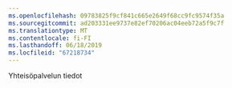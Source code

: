 ```yaml
---
ms.openlocfilehash: 09783825f9cf841c665e2649f68cc9fc9574f35a
ms.sourcegitcommit: ad203331ee9737e82ef70206ac04eeb72a5f9c7f
ms.translationtype: MT
ms.contentlocale: fi-FI
ms.lasthandoff: 06/18/2019
ms.locfileid: "67218734"
---
```

Yhteisöpalvelun tiedot